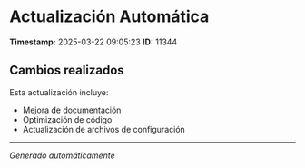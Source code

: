 # Actualización Automática

**Timestamp:** 2025-03-22 09:05:23
**ID:** 11344

## Cambios realizados

Esta actualización incluye:
- Mejora de documentación
- Optimización de código
- Actualización de archivos de configuración

---
*Generado automáticamente*
